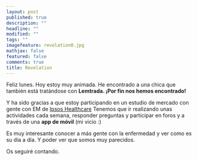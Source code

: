 ```yaml
---
layout: post
published: true
description: ""
headline: ""
modified: ""
tags: ""
imagefeature: revelation0.jpg
mathjax: false
featured: false
comments: true
title: Revelation
---
```



Feliz lunes. Hoy estoy muy animada. He encontrado a una chica que también está tratándose con **Lemtrada. ¡Por fin nos hemos encontrado!**

Y ha sido gracias a que estoy participando en un estudio de mercado con gente con EM de [Ipsos Healthcare](http://www.ipsos.es/?q=health_care)
Tenemos que ir realizando unas actividades cada semana, responder preguntas y participar en foros y a través de una **app de móvil** (mi vicio :)

Es muy interesante conocer a más gente con la enfermedad y ver como es su día a día.
Y poder ver que somos muy parecidos. 

Os seguiré contando.
